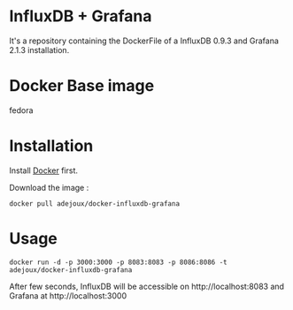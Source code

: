 InfluxDB + Grafana
============

It's a repository containing the DockerFile of a InfluxDB 0.9.3 and Grafana 2.1.3 installation.

Docker Base image
=================

fedora


Installation
==============

Install [Docker](https://www.docker.com/) first.

Download the image :

~~~
docker pull adejoux/docker-influxdb-grafana
~~~

Usage
=====

~~~
docker run -d -p 3000:3000 -p 8083:8083 -p 8086:8086 -t adejoux/docker-influxdb-grafana
~~~

After few seconds, InfluxDB will be accessible on http://localhost:8083 and Grafana at http://localhost:3000
